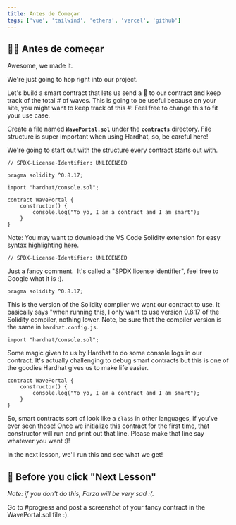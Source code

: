 ```yaml
---
title: Antes de Começar
tags: ['vue', 'tailwind', 'ethers', 'vercel', 'github']
---
```


## 👩‍💻 Antes de começar

Awesome, we made it.

We're just going to hop right into our project.

Let's build a smart contract that lets us send a 👋 to our contract and keep track of the total # of waves. This is going to be useful because on your site, you might want to keep track of this #! Feel free to change this to fit your use case.

Create a file named **`WavePortal.sol`** under the **`contracts`** directory. File structure is super important when using Hardhat, so, be careful here!

We're going to start out with the structure every contract starts out with.

```solidity [file.js]{5-11} meta-info=val
// SPDX-License-Identifier: UNLICENSED

pragma solidity ^0.8.17;

import "hardhat/console.sol";

contract WavePortal {
    constructor() {
        console.log("Yo yo, I am a contract and I am smart");
    }
}
```

Note: You may want to download the VS Code Solidity extension for easy syntax highlighting [here](https://marketplace.visualstudio.com/items?itemName=JuanBlanco.solidity).

```solidity
// SPDX-License-Identifier: UNLICENSED
```

Just a fancy comment.  It's called a "SPDX license identifier", feel free to Google what it is :).

```solidity
pragma solidity ^0.8.17;
```

This is the version of the Solidity compiler we want our contract to use. It basically says "when running this, I only want to use version 0.8.17 of the Solidity compiler, nothing lower. Note, be sure that the compiler version is the same in `hardhat.config.js`.

```solidity
import "hardhat/console.sol";
```

Some magic given to us by Hardhat to do some console logs in our contract. It's actually challenging to debug smart contracts but this is one of the goodies Hardhat gives us to make life easier.

```solidity
contract WavePortal {
    constructor() {
        console.log("Yo yo, I am a contract and I am smart");
    }
}
```

So, smart contracts sort of look like a `class` in other languages, if you've ever seen those! Once we initialize this contract for the first time, that constructor will run and print out that line. Please make that line say whatever you want :)!

In the next lesson, we'll run this and see what we get!

## 🚨 Before you click "Next Lesson"

*Note: if you don't do this, Farza will be very sad :(.*

Go to #progress and post a screenshot of your fancy contract in the WavePortal.sol file :).
